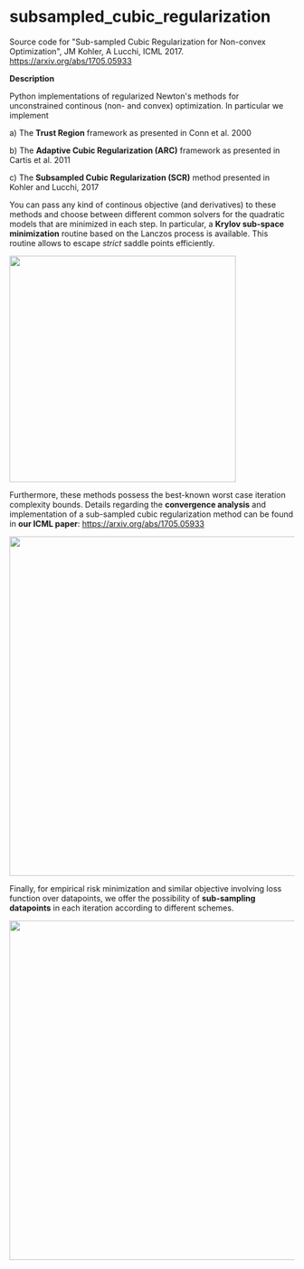 # subsampled_cubic_regularization
Source code for "Sub-sampled Cubic Regularization for Non-convex Optimization", JM Kohler, A Lucchi, ICML 2017. https://arxiv.org/abs/1705.05933

**Description**

Python implementations of regularized Newton's methods for unconstrained continous (non- and convex) optimization. In particular we implement 

a) The **Trust Region** framework as presented in Conn et al. 2000

b) The **Adaptive Cubic Regularization (ARC)** framework as presented in Cartis et al. 2011

c) The **Subsampled Cubic Regularization (SCR)** method presented in Kohler and Lucchi, 2017


You can pass any kind of continous objective (and derivatives) to these methods and choose between different common solvers for the quadratic models that are minimized in each step. In particular, a **Krylov sub-space minimization** routine based on the Lanczos process is available. This routine allows to escape *strict* saddle points efficiently. 

<img src="https://picload.org/image/ricdogcr/intro.png" width="400"/>

Furthermore, these methods possess the best-known worst case iteration complexity bounds. Details regarding the **convergence analysis** and implementation of a sub-sampled cubic regularization method can be found in **our ICML paper**: https://arxiv.org/abs/1705.05933

<img src="https://picload.org/image/ricdodwr/table.png" width="600"/>


Finally, for empirical risk minimization and similar objective involving loss function over datapoints, we offer the possibility of **sub-sampling datapoints** in each iteration according to different schemes.


<img src="https://picload.org/image/ricdccpa/samples.png" width="600"/>

